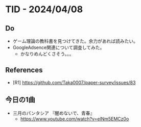 # TID - 2024/04/08
<!--
## Learnings
- 
- 
-->


## Do
- ゲーム理論の教科書を見つけてきた。余力があれば読みたい。
- GoogleAdsence関連について調査してみた。
  - かなりめんどくさそう。。。  


<!--
## Reflections & Insights
- 
- 
-->

<!--
## Plans for Tomorrow
- 
- 
-->

## References
- [R1] https://github.com/Taka0007/paper-survey/issues/83

## 今日の1曲
- 三月のパンタシア 『醒めないで、青春』
  - https://www.youtube.com/watch?v=elNm5EMCz0o
